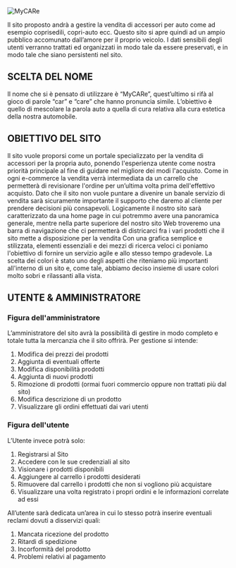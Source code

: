 
<img src = "https://imgur.com/LFt0JVv" align = "center" alt="MyCARe">

<p>Il sito proposto andrà a gestire la vendita di accessori per auto come ad esempio coprisedili, copri-auto ecc. Questo sito si apre quindi ad un ampio pubblico accomunato dall’amore per il proprio veicolo. I dati sensibili degli utenti verranno trattati ed organizzati in modo tale da essere preservati, e in modo tale che siano persistenti nel sito.<p>

## SCELTA DEL NOME

<p>Il nome che si è pensato di utilizzare è “MyCARe”, quest’ultimo si rifà al gioco di parole “car” e “care” che hanno pronuncia simile. L’obiettivo è quello di mescolare la parola auto a quella di cura relativa alla cura estetica della nostra automobile.</p>

## OBIETTIVO DEL SITO

<p>Il sito vuole proporsi come un portale specializzato per la vendita di accessori per la propria auto, ponendo l'esperienza utente come nostra priorità principale al fine di guidare nel migliore dei modi l'acquisto.
Come in ogni e-commerce la vendita verrà intermediata da un carrello che permetterà di revisionare l'ordine per un’ultima volta prima dell'effettivo acquisto.
Dato che il sito non vuole puntare a divenire un banale servizio di vendita sarà sicuramente importante il supporto che daremo al cliente per prendere decisioni più consapevoli.
Logicamente il nostro sito sarà caratterizzato da una home page in cui potremmo avere una panoramica generale, mentre nella parte superiore del nostro sito Web troveremo una barra di navigazione che ci permetterà di districarci fra i vari prodotti che il sito mette a disposizione per la vendita
Con una grafica semplice e stilizzata, elementi essenziali e dei mezzi di ricerca veloci ci poniamo l'obiettivo di fornire un servizio agile e allo stesso tempo gradevole.
La scelta dei colori è stato uno degli aspetti che riteniamo più importanti all'interno di un sito e, come tale, abbiamo deciso insieme di usare colori molto sobri e rilassanti alla vista.</p>

## UTENTE & AMMINISTRATORE

### Figura dell'amministratore

L’amministratore del sito avrà la possibilità di gestire in modo completo e totale tutta la mercanzia che il sito offrirà.
Per gestione si intende:
1.	Modifica dei prezzi dei prodotti
2.	Aggiunta di eventuali offerte
3.	Modifica disponibilità prodotti
4.	Aggiunta di nuovi prodotti
5.	Rimozione di prodotti (ormai fuori commercio oppure non trattati più dal sito)
6.	Modifica descrizione di un prodotto
7.	Visualizzare gli ordini effettuati dai vari utenti



### Figura dell'utente

L’Utente invece potrà solo:
1.	Registrarsi al Sito
2.	Accedere con le sue credenziali al sito
3.	Visionare i prodotti disponibili
4.	Aggiungere al carrello i prodotti desiderati
5.	Rimuovere dal carrello i prodotti che non si vogliono più acquistare
6.	Visualizzare una volta registrato i propri ordini e le informazioni correlate ad essi

All’utente sarà dedicata un’area in cui lo stesso potrà inserire eventuali reclami dovuti a disservizi quali:  
1.	Mancata ricezione del prodotto
2.	Ritardi di spedizione
3.	Incorformità del prodotto
4.	Problemi relativi al pagamento




